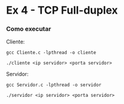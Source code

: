 # Ex 4 - TCP Full-duplex

### Como executar

Cliente:

```
gcc Cliente.c -lpthread -o cliente

./cliente <ip servidor> <porta servidor>
```

Servidor:

```
gcc Servidor.c -lpthread -o servidor

./servidor <ip servidor> <porta servidor>
```

